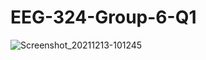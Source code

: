 # EEG-324-Group-6-Q1

![Screenshot_20211213-101245](https://user-images.githubusercontent.com/63905637/145784333-471cc0b4-e839-4ff4-a502-e81f74fb2a2c.png)

